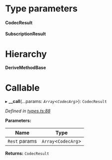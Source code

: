 

# Type parameters
#### CodecResult 
#### SubscriptionResult 
# Hierarchy

**DeriveMethodBase**

# Callable
▸ **__call**(...params: *`Array`<`CodecArg`>*): `CodecResult`

*Defined in [types.ts:88](https://github.com/polkadot-js/api/blob/c085d01/packages/api/src/types.ts#L88)*

**Parameters:**

| Name | Type |
| ------ | ------ |
| `Rest` params | `Array`<`CodecArg`> |

**Returns:** `CodecResult`

